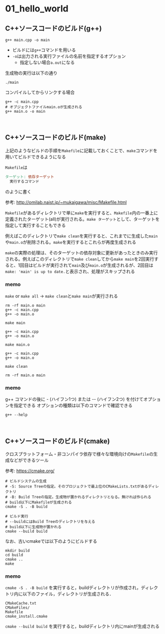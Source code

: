 # 01_hello_world

## C++ソースコードのビルド(g++)
```
g++ main.cpp -o main
```
- ビルドには`g++`コマンドを用いる
- `-o`は出力される実行ファイルの名前を指定するオプション
  - 指定しない場合`a.out`になる

生成物の実行は以下の通り
```
./main
```

コンパイルしてからリンクする場合
```
g++ -c main.cpp
# オブジェクトファイルmain.oが生成される
g++ main.o -o main
```

<br>

## C++ソースコードのビルド(make)
上記のようなビルドの手順を`Makefile`に記載しておくことで、`make`コマンドを用いてビルドできるようになる

`Makefile`は
```Makefile
ターゲット: 依存ターゲット
  実行するコマンド
```
のように書く

参考: http://omilab.naist.jp/~mukaigawa/misc/Makefile.html

`Makefile`があるディレクトリで単に`make`を実行すると、`Makefile`内の一番上に定義されたターゲット(all)が実行される。`make ターゲット`として、ターゲットを指定して実行することもできる

例えばこのディレクトリで`make clean`を実行すると、これまでに生成した`main`や`main.o`が削除される。`make`を実行するとこれらが再度生成される

`make`の実際の処理は、そのターゲットの依存対象に更新があったときのみ実行される。例えばこのディレクトリで`make clean`してから`make main`を2回実行すると、1回目はビルドが実行されて`main`及び`main.o`が生成されるが、2回目は`make: 'main' is up to date.`と表示され、処理がスキップされる

### memo

`make` or `make all` → `make clean`と`make main`が実行される
```
rm -rf main.o main
g++ -c main.cpp
g++ -o main.o
```

`make main`
```
g++ -c main.cpp
g++ -o main.o
```

`make main.o`
```
g++ -c main.cpp
g++ -o main.o
```

`make clean`
```
rm -rf main.o main
```

### memo

g++ コマンドの後に - (ハイフン1つ) または -- (ハイフン2つ) を付けてオプションを指定できる
オプションの種類は以下のコマンドで確認できる
```
g++ --help
```

<br>

## C++ソースコードのビルド(cmake)
クロスプラットフォーム・非コンパイラ依存で様々な環境向けの`Makefile`の生成などができるツール

参考: https://cmake.org/

```
# ビルドシステムの生成
# -S: Source Treeの指定。そのプロジェクトで最上位のCMakeLists.txtがあるディレクトリ
# -B: Build Treeの指定。生成物が置かれるディレクトリとなる。無ければ作られる
# build以下にMakefileが生成される
cmake -S . -B build

# ビルド実行
# --buildにはBuild Treeのディレクトリを与える
# build以下に生成物が置かれる
cmake --build build
```
なお、古いcmakeでは以下のようにビルドする
```
mkdir build
cd build
cmake ..
make
```

### memo

`cmake -S . -B build` を実行すると，buildディレクトリが作成され，ディレクトリ内に以下のファイル，ディレクトリが生成される．
```
CMakeCache.txt
CMakeFiles/
Makefile
cmake_install.cmake
```

`cmake --build build` を実行すると，buildディレクトリ内にmainが生成される
